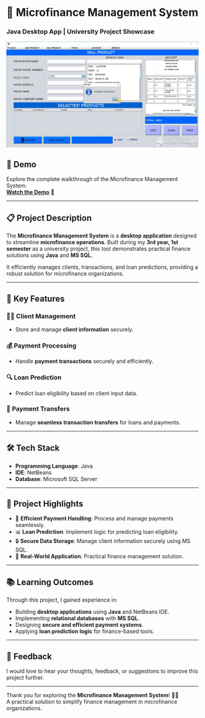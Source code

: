 # 💼 Microfinance Management System  
### Java Desktop App | University Project Showcase  

<p align="center">
  <img 
    src="https://github.com/tanvirhasan2019/Project-Documentation/blob/main/microfinance-management/images/microfinance.png?raw=true" 
    alt="Microfinance Management System"
  />
</p>  

## 🎥 Demo  

Explore the complete walkthrough of the Microfinance Management System:  
[**Watch the Demo**](https://youtu.be/Qe-rjdtrGqk) 👀  

---

## 📋 Project Description  

The **Microfinance Management System** is a **desktop application** designed to streamline **microfinance operations**. Built during my **3rd year, 1st semester** as a university project, this tool demonstrates practical finance solutions using **Java** and **MS SQL**.

It efficiently manages clients, transactions, and loan predictions, providing a robust solution for microfinance organizations.  

---

## 🚀 Key Features  

### 🧑‍💼 Client Management  
- Store and manage **client information** securely.

### 💰 Payment Processing  
- Handle **payment transactions** securely and efficiently.  

### 🔍 Loan Prediction  
- Predict loan eligibility based on client input data.

### 🔄 Payment Transfers  
- Manage **seamless transaction transfers** for loans and payments.  

---

## 🛠️ Tech Stack  

- **Programming Language**: Java  
- **IDE**: NetBeans  
- **Database**: Microsoft SQL Server  

---

## 🌟 Project Highlights  

- 🚀 **Efficient Payment Handling**: Process and manage payments seamlessly.  
- 📊 **Loan Prediction**: Implement logic for predicting loan eligibility.  
- 🔒 **Secure Data Storage**: Manage client information securely using MS SQL.  
- 💼 **Real-World Application**: Practical finance management solution.  

---

## 📚 Learning Outcomes  

Through this project, I gained experience in:  
- Building **desktop applications** using **Java** and NetBeans IDE.  
- Implementing **relational databases** with **MS SQL**.  
- Designing **secure and efficient payment systems**.  
- Applying **loan prediction logic** for finance-based tools.  

---

## 🤝 Feedback  

I would love to hear your thoughts, feedback, or suggestions to improve this project further.  

---

Thank you for exploring the **Microfinance Management System**! 💼✨  
A practical solution to simplify finance management in microfinance organizations.  
